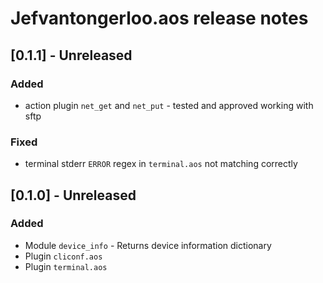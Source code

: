 # Jefvantongerloo.aos release notes

## [0.1.1] - Unreleased

### Added

- action plugin `net_get` and `net_put` - tested and approved working with sftp

### Fixed

- terminal stderr `ERROR` regex in `terminal.aos` not matching correctly

## [0.1.0] - Unreleased

### Added

- Module `device_info` - Returns device information dictionary
- Plugin `cliconf.aos`
- Plugin `terminal.aos`
